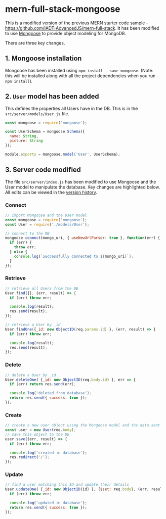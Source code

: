 # mern-full-stack-mongoose

This is a modified version of the previous MERN starter code sample - https://github.com/IADT-AdvancedJS/mern-full-stack. It has been modified to use [Mongoose](https://mongoosejs.com/) to provide object modeling for MongoDB.

There are three key changes.

## 1. Mongoose installation

Mongoose has been installed using `npm install --save mongoose`. (Note: this will be installed along with all the project dependencies when you run `npm install`).

## 2. `User` model has been added

This defines the properties all Users have in the DB. This is in the `src/server/models/User.js` file.

```javascript
const mongoose = require('mongoose');

const UserSchema = mongoose.Schema({
  name: String,
  picture: String
});

module.exports = mongoose.model('User', UserSchema);
```

## 3. Server code modified

The file `src/server/index.js` has been modified to use Mongoose and the User model to manipulate the database. Key changes are highlighted below. All edits can be viewed in the [version history](https://github.com/IADT-AdvancedJS/mern-full-stack-mongoose/commit/ae50760a69136a8fc20f8e88f195045a732602f8#diff-6e0d62f54b853b53af874f5965d7adf2).

### Connect
```javascript
// import Mongoose and the User model
const mongoose = require('mongoose');
const User = require('./models/User');
```

```javascript
// connect to the DB
mongoose.connect(mongo_uri, { useNewUrlParser: true }, function(err) {
  if (err) {
    throw err;
  } else {
    console.log(`Successfully connected to ${mongo_uri}`);
  }
});
```

### Retrieve
```javascript
// retrieve all Users from the DB
User.find({}, (err, result) => {
  if (err) throw err;

  console.log(result);
  res.send(result);
});
```

```javascript
// retrieve a User by _id
User.findOne({_id: new ObjectID(req.params.id) }, (err, result) => {
  if (err) throw err;

  console.log(result);
  res.send(result);
});
```

### Delete
```javascript
// delete a User by _id
User.deleteOne( {_id: new ObjectID(req.body.id) }, err => {
  if (err) return res.send(err);

  console.log('deleted from database');
  return res.send({ success: true });
});
```

### Create
```javascript
// create a new user object using the Mongoose model and the data sent in the POST
const user = new User(req.body);
// save this object to the DB
user.save((err, result) => {
  if (err) throw err;

  console.log('created in database');
  res.redirect('/');
});
```
### Update
```javascript
// find a user matching this ID and update their details
User.updateOne( {_id: new ObjectID(id) }, {$set: req.body}, (err, result) => {
  if (err) throw err;

  console.log('updated in database');
  return res.send({ success: true });
});
```
